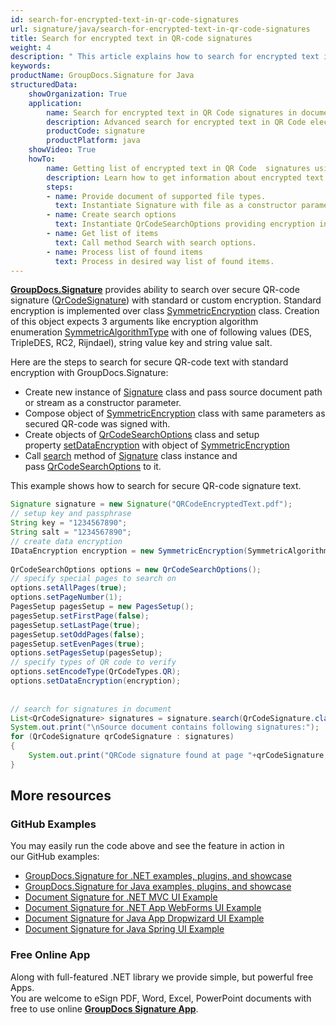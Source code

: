 ```yaml
---
id: search-for-encrypted-text-in-qr-code-signatures
url: signature/java/search-for-encrypted-text-in-qr-code-signatures
title: Search for encrypted text in QR-code signatures
weight: 4
description: " This article explains how to search for encrypted text in QR-code electronic signatures in the document metadata. This topic contains example of standard encryption usage and searching for encrypted text in the QR-code electronic signature with further decryption by GroupDocs.Signature API."
keywords: 
productName: GroupDocs.Signature for Java
structuredData:
    showOrganization: True
    application:    
        name: Search for encrypted text in QR Code signatures in documents in Java    
        description: Advanced search for encrypted text in QR Code electronic signatures in various documents with Java language and GroupDocs.Signature for Java APIs
        productCode: signature
        productPlatform: java 
    showVideo: True
    howTo:
        name: Getting list of encrypted text in QR Code  signatures using Java 
        description: Learn how to get information about encrypted text in QR Code electronic signatures in documents with Java
        steps:
        - name: Provide document of supported file types.
          text: Instantiate Signature with file as a constructor parameter. You can pass either file path or file stream. 
        - name: Create search options 
          text: Instantiate QrCodeSearchOptions providing encryption instance such as SymmetricEncryption.
        - name: Get list of items 
          text: Call method Search with search options.
        - name: Process list of found items
          text: Process in desired way list of found items.
---
```

[**GroupDocs.Signature**](https://products.groupdocs.com/signature/java) provides ability to search over secure QR-code signature ([QrCodeSignature](https://apireference.groupdocs.com/java/signature/com.groupdocs.signature.domain.signatures/QrCodeSignature)) with standard or custom encryption. Standard encryption is implemented over class [SymmetricEncryption](https://apireference.groupdocs.com/java/signature/com.groupdocs.signature.domain.extensions.encryption/SymmetricEncryption) class. Creation of this object expects 3 arguments like encryption algorithm enumeration [SymmetricAlgorithmType](https://apireference.groupdocs.com/java/signature/com.groupdocs.signature.domain.extensions.encryption/SymmetricAlgorithmType) with one of following values (DES, TripleDES, RC2, Rijndael), string value key and string value salt.

Here are the steps to search for secure QR-code text with standard encryption with GroupDocs.Signature:

*   Create new instance of [Signature](https://apireference.groupdocs.com/java/signature/com.groupdocs.signature/Signature) class and pass source document path or stream as a constructor parameter.    
*   Compose object of [SymmetricEncryption](https://apireference.groupdocs.com/java/signature/com.groupdocs.signature.domain.extensions.encryption/SymmetricEncryption) class with same parameters as secured QR-code was signed with.      
*   Create objects of [QrCodeSearchOptions](https://apireference.groupdocs.com/java/signature/com.groupdocs.signature.options.search/QrCodeSearchOptions) class and setup property [setDataEncryption](https://apireference.groupdocs.com/java/signature/com.groupdocs.signature.options.search/QrCodeSearchOptions#setDataEncryption(com.groupdocs.signature.domain.extensions.encryption.IDataEncryption)) with object of [SymmetricEncryption](https://apireference.groupdocs.com/signature/java/com.groupdocs.signature.domain.extensions.encryption/SymmetricEncryption)
*   Call [search](https://apireference.groupdocs.com/java/signature/com.groupdocs.signature/Signature#search(java.lang.Class,%20com.groupdocs.signature.options.search.SearchOptions)) method of [Signature](https://apireference.groupdocs.com/java/signature/com.groupdocs.signature/Signature) class instance and pass [QrCodeSearchOptions](https://apireference.groupdocs.com/java/signature/com.groupdocs.signature.options.search/QrCodeSearchOptions) to it.
    

This example shows how to search for secure QR-code signature text.

```java
Signature signature = new Signature("QRCodeEncryptedText.pdf");
// setup key and passphrase
String key = "1234567890";
String salt = "1234567890";
// create data encryption
IDataEncryption encryption = new SymmetricEncryption(SymmetricAlgorithmType.Rijndael, key, salt);
 
QrCodeSearchOptions options = new QrCodeSearchOptions();
// specify special pages to search on
options.setAllPages(true);
options.setPageNumber(1);
PagesSetup pagesSetup = new PagesSetup();
pagesSetup.setFirstPage(false);
pagesSetup.setLastPage(true);
pagesSetup.setOddPages(false);
pagesSetup.setEvenPages(true);
options.setPagesSetup(pagesSetup);
// specify types of QR code to verify
options.setEncodeType(QrCodeTypes.QR);
options.setDataEncryption(encryption);
 
 
// search for signatures in document
List<QrCodeSignature> signatures = signature.search(QrCodeSignature.class,options);
System.out.print("\nSource document contains following signatures:");
for (QrCodeSignature qrCodeSignature : signatures)
{
    System.out.print("QRCode signature found at page "+qrCodeSignature.getPageNumber()+" with type "+qrCodeSignature.getEncodeType().getTypeName()+" and text "+ qrCodeSignature.getText());
}
```

## More resources

### GitHub Examples 

You may easily run the code above and see the feature in action in our GitHub examples:

*   [GroupDocs.Signature for .NET examples, plugins, and showcase](https://github.com/groupdocs-signature/GroupDocs.Signature-for-.NET)    
*   [GroupDocs.Signature for Java examples, plugins, and showcase](https://github.com/groupdocs-signature/GroupDocs.Signature-for-Java)    
*   [Document Signature for .NET MVC UI Example](https://github.com/groupdocs-signature/GroupDocs.Signature-for-.NET-MVC)    
*   [Document Signature for .NET App WebForms UI Example](https://github.com/groupdocs-signature/GroupDocs.Signature-for-.NET-WebForms)    
*   [Document Signature for Java App Dropwizard UI Example](https://github.com/groupdocs-signature/GroupDocs.Signature-for-Java-Dropwizard)   
*   [Document Signature for Java Spring UI Example](https://github.com/groupdocs-signature/GroupDocs.Signature-for-Java-Spring)
    

### Free Online App 

Along with full-featured .NET library we provide simple, but powerful free Apps.  
You are welcome to eSign PDF, Word, Excel, PowerPoint documents with free to use online **[GroupDocs Signature App](https://products.groupdocs.app/signature)**.
